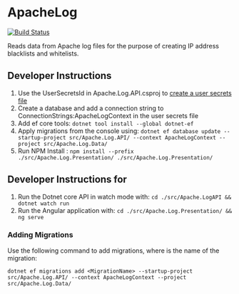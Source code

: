 # ApacheLog

[![Build Status](https://ci.cnetms.info/buildStatus/icon?job=ApacheLog)](#)

Reads data from Apache log files for the purpose of creating IP address blacklists and whitelists.

## Developer Instructions

1. Use the UserSecretsId in Apache.Log.API.csproj to [create a user secrets file](https://docs.microsoft.com/en-us/aspnet/core/security/app-secrets)
2. Create a database and add a connection string to ConnectionStrings:ApacheLogContext in the user secrets file
3. Add ef core tools: `dotnet tool install --global dotnet-ef`
4. Apply migrations from the console using: `dotnet ef database update --startup-project src/Apache.Log.API/ --context ApacheLogContext --project src/Apache.Log.Data/`
5. Run NPM Install : `npm install --prefix ./src/Apache.Log.Presentation/ ./src/Apache.Log.Presentation/`

## Developer Instructions for 

1. Run the Dotnet core API in watch mode with: `cd ./src/Apache.LogAPI && dotnet watch run`
2. Run the Angular application with: `cd ./src/Apache.Log.Presentation/ && ng serve`

### Adding Migrations

Use the following command to add migrations, where <MigrationName> is the name of the migration:

```Shell
dotnet ef migrations add <MigrationName> --startup-project src/Apache.Log.API/ --context ApacheLogContext --project src/Apache.Log.Data/
```
